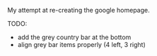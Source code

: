 My attempt at re-creating the google homepage.

TODO:
- add the grey country bar at the bottom
- align grey bar items properly (4 left, 3 right)